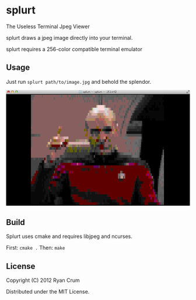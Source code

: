 # splurt
The Useless Terminal Jpeg Viewer

splurt draws a jpeg image directly into your terminal.

splurt requires a 256-color compatible terminal emulator

## Usage

Just run `splurt path/to/image.jpg` and behold the splendor.

![Engage](doc/screen.png)

## Build

Splurt uses cmake and requires libjpeg and ncurses.

First: `cmake .`
Then: `make`

## License

Copyright (C) 2012 Ryan Crum

Distributed under the MIT License.

